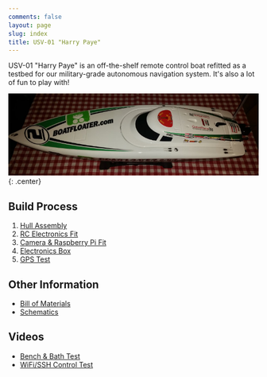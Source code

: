```yaml
---
comments: false
layout: page
slug: index
title: USV-01 "Harry Paye"
---
```


USV-01 "Harry Paye" is an off-the-shelf remote control boat refitted as a testbed for our military-grade autonomous navigation system. It's also a lot of fun to play with!

![USV-01](/hardware/usv-01/hull.jpg){: .center}

## Build Process

1. [Hull Assembly](./usv-01-hull-assembly)
2. [RC Electronics Fit](./usv-01-rc-electronics-fit)
2. [Camera & Raspberry Pi Fit](./usv-01-camera-raspberry-pi-fit)
2. [Electronics Box](./usv-01-electronics-box)
2. [GPS Test](./usv-01-gps-test)

## Other Information

* [Bill of Materials](./usv-01-bill-of-materials)
* [Schematics](./usv-01-schematics)

## Videos

* [Bench & Bath Test](https://video.ianrenton.com/usv01/benchandbath.mp4)
* [WiFi/SSH Control Test](https://video.ianrenton.com/usv01/sshcontrol.mp4)
